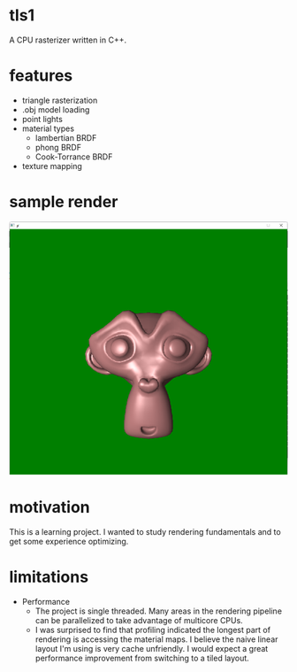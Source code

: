 # tls1

A CPU rasterizer written in C++.

# features

* triangle rasterization
* .obj model loading
* point lights
* material types
  * lambertian BRDF
  * phong BRDF
  * Cook-Torrance BRDF
* texture mapping

# sample render

![image](examples/example.png)

# motivation

This is a learning project. I wanted to study rendering fundamentals and to get some experience optimizing.

# limitations

* Performance
  * The project is single threaded. Many areas in the rendering pipeline can be parallelized to take advantage of multicore CPUs.
  * I was surprised to find that profiling indicated the longest part of rendering is accessing the material maps. I believe the naive linear layout I'm using is very cache unfriendly. I would expect a great performance improvement from switching to a tiled layout.
